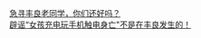   
[急寻丰良老同学，你们还好吗？](http://www.dianyue.me/archives/006/0t3d1kx7z5bxd5jk/)  
[辟谣“女孩充电玩手机触电身亡&quot;不是在丰良发生的！](http://www.dianyue.me/archives/951/46ujqi6qsp0n6v9x/)